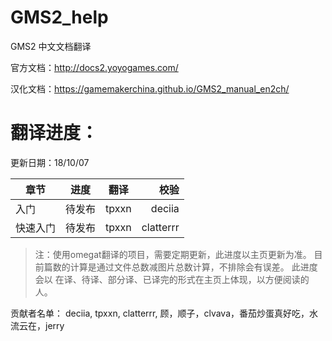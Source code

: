 # GMS2_help

GMS2 中文文档翻译

官方文档：http://docs2.yoyogames.com/

汉化文档：https://gamemakerchina.github.io/GMS2_manual_en2ch/

# 翻译进度：

更新日期：18/10/07

章节 | 进度  | 翻译 | 校验 
------|:------:|:------:|------:
入门  | 待发布 | tpxxn | deciia
快速入门  | 待发布 | tpxxn | clatterrr


>注：使用omegat翻译的项目，需要定期更新，此进度以主页更新为准。
目前篇数的计算是通过文件总数减图片总数计算，不排除会有误差。
此进度会以 在译、待译、部分译、已译完的形式在主页上体现，以方便阅读的人。

贡献者名单：
deciia, tpxxn, clatterrr, 顾，顺子，clvava，番茄炒蛋真好吃，水流云在，jerry
